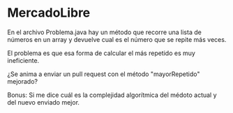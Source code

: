 MercadoLibre
============

En el archivo Problema.java hay un método que recorre una lista de números en un array y devuelve cual es el número que se repite más veces.

El problema es que esa forma de calcular el más repetido es muy ineficiente.

¿Se anima a enviar un pull request con el método "mayorRepetido" mejorado?

Bonus: Si me dice cuál es la complejidad algorítmica del médoto actual y del nuevo enviado mejor.


